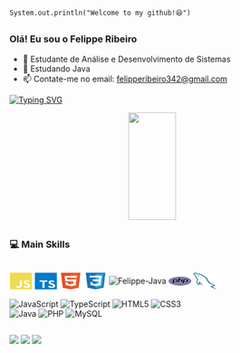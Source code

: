 
`System.out.println("Welcome to my github!😆")`

##

### Olá! Eu sou o Felippe Ribeiro

- 📖 Estudante de Análise e Desenvolvimento de Sistemas
- 📙 Estudando Java
- 📫 Contate-me no email: felipperibeiro342@gmail.com


[![Typing SVG](https://readme-typing-svg.demolab.com?font=Roboto&duration=3000&pause=1000&color=762EF7&center=true&vCenter=true&width=435&lines=You're+welcome!;My+name+is+Lian;I'm+20+years+old;I+study+Information+Systems+at+CEFET-RJ;I'm+interested+in+Full+Stack+programming)](https://git.io/typing-svg)
  <div align="center">  

  <img width="41%" height="190px" src="https://github-readme-stats.vercel.app/api/top-langs/?username=mendeslian&layout=compact&hide_border=true&title_color=81749c&text_color=ffffff&bg_color=0d1117" />
</div>


##

### 💻 Main Skills

<div style="display: inline_block"><br>
  <img align="center" alt="Felippe-Js" height="30" width="40" src="https://raw.githubusercontent.com/devicons/devicon/master/icons/javascript/javascript-plain.svg">
  <img align="center" alt="Felippe-Ts" height="30" width="40" src="https://raw.githubusercontent.com/devicons/devicon/master/icons/typescript/typescript-plain.svg">
  <img align="center" alt="Felippe-HTML" height="30" width="40" src="https://raw.githubusercontent.com/devicons/devicon/master/icons/html5/html5-original.svg">
  <img align="center" alt="Felippe-CSS" height="30" width="40" src="https://raw.githubusercontent.com/devicons/devicon/master/icons/css3/css3-original.svg">
  <img align="center" alt="Felippe-Java" height="30" width="40" src="https://cdn.jsdelivr.net/gh/devicons/devicon@latest/icons/java/java-original.svg">
  <img align="center" alt="Felippe-PHP" height="30" width="40" src="https://raw.githubusercontent.com/devicons/devicon/master/icons/php/php-original.svg">
  <img align="center" alt="Felippe-MySQL" height="30" width="40" src="https://raw.githubusercontent.com/devicons/devicon/master/icons/mysql/mysql-original.svg">
</div>

<div style="display: inline_block"><br>
  <img src="https://img.shields.io/badge/JavaScript-323330?style=for-the-badge&logo=javascript&logoColor=F7DF1E" alt="JavaScript">
  <img src="https://img.shields.io/badge/TypeScript-007ACC?style=for-the-badge&logo=typescript&logoColor=white" alt="TypeScript">
  <img src="https://img.shields.io/badge/HTML5-E34F26?style=for-the-badge&logo=html5&logoColor=white" alt="HTML5">
  <img src="https://img.shields.io/badge/CSS3-1572B6?style=for-the-badge&logo=css3&logoColor=white" alt="CSS3">
  <br>
  <img src="https://img.shields.io/badge/Java-007396?style=for-the-badge&logo=java&logoColor=white" alt="Java">
  <img src="https://img.shields.io/badge/PHP-777BB4?style=for-the-badge&logo=php&logoColor=white" alt="PHP">
  <img src="https://img.shields.io/badge/MySQL-4479A1?style=for-the-badge&logo=mysql&logoColor=white" alt="MySQL">
</div>

##

<div> 
  <a href="https://www.instagram.com/ri.beiroo/" target="_blank"><img src="https://img.shields.io/badge/-Instagram-%23E4405F?style=for-the-badge&logo=instagram&logoColor=white" target="_blank"></a>
  <a href="https://www.linkedin.com/in/felippe-ribeiro-8b9894255/" target="_blank"><img src="https://img.shields.io/badge/-LinkedIn-%230077B5?style=for-the-badge&logo=linkedin&logoColor=white" target="_blank"></a> 
  <a href="mailto:felipperibeiro342@gmail.com"><img src="https://img.shields.io/badge/-Gmail-%23333?style=for-the-badge&logo=gmail&logoColor=white" target="_blank"></a>
</div>

